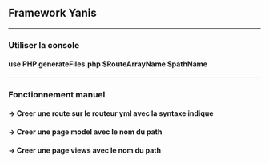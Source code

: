 ## Framework Yanis
________________________________________

### Utiliser la console
#### use PHP generateFiles.php $RouteArrayName $pathName

________________________________________

### Fonctionnement manuel
#### -> Creer une route sur le routeur yml avec la syntaxe indique
#### -> Creer une page model avec le nom du path
#### -> Creer une page views avec le nom du path

